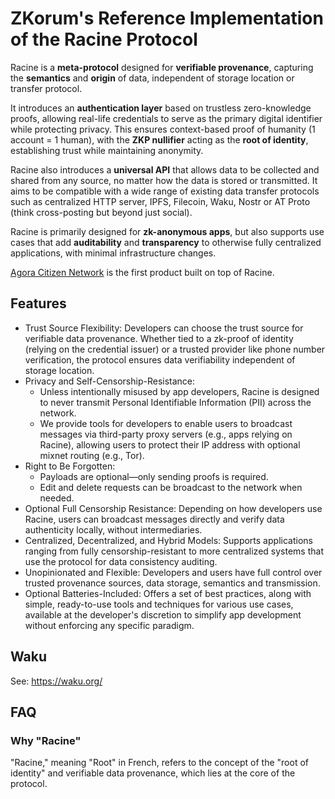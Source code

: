 # ZKorum's Reference Implementation of the Racine Protocol

Racine is a **meta-protocol** designed for **verifiable provenance**, capturing the **semantics** and **origin** of data, independent of storage location or transfer protocol.  

It introduces an **authentication layer** based on trustless zero-knowledge proofs, allowing real-life credentials to serve as the primary digital identifier while protecting privacy. This ensures context-based proof of humanity (1 account = 1 human), with the **ZKP nullifier** acting as the **root of identity**, establishing trust while maintaining anonymity.

Racine also introduces a **universal API** that allows data to be collected and shared from any source, no matter how the data is stored or transmitted. It aims to be compatible with a wide range of existing data transfer protocols such as centralized HTTP server, IPFS, Filecoin, Waku, Nostr or AT Proto (think cross-posting but beyond just social).

Racine is primarily designed for **zk-anonymous apps**, but also supports use cases that add **auditability** and **transparency** to otherwise fully centralized applications, with minimal infrastructure changes.

[Agora Citizen Network](https://agoracitizen.network) is the first product built on top of Racine.

## Features

- Trust Source Flexibility: Developers can choose the trust source for verifiable data provenance. Whether tied to a zk-proof of identity (relying on the credential issuer) or a trusted provider like phone number verification, the protocol ensures data verifiability independent of storage location.
- Privacy and Self-Censorship-Resistance: 
    - Unless intentionally misused by app developers, Racine is designed to never transmit Personal Identifiable Information (PII) across the network.
    - We provide tools for developers to enable users to broadcast messages via third-party proxy servers (e.g., apps relying on Racine), allowing users to protect their IP address with optional mixnet routing (e.g., Tor).
- Right to Be Forgotten:
    - Payloads are optional—only sending proofs is required.
    - Edit and delete requests can be broadcast to the network when needed.
- Optional Full Censorship Resistance: Depending on how developers use Racine, users can broadcast messages directly and verify data authenticity locally, without intermediaries.
- Centralized, Decentralized, and Hybrid Models: Supports applications ranging from fully censorship-resistant to more centralized systems that use the protocol for data consistency auditing.
- Unopinionated and Flexible: Developers and users have full control over trusted provenance sources, data storage, semantics and transmission.
- Optional Batteries-Included: Offers a set of best practices, along with simple, ready-to-use tools and techniques for various use cases, available at the developer's discretion to simplify app development without enforcing any specific paradigm.

## Waku

See: https://waku.org/

## FAQ

### Why "Racine"

"Racine," meaning "Root" in French, refers to the concept of the "root of identity" and verifiable data provenance, which lies at the core of the protocol.
